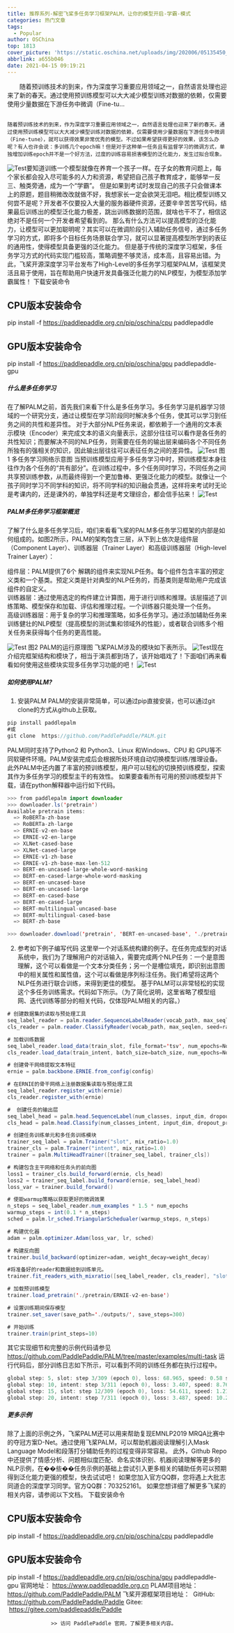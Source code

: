```yaml
---
title: 推荐系列-解密飞桨多任务学习框架PALM，让你的模型开启-学霸-模式
categories: 热门文章
tags:
  - Popular
author: OSChina
top: 1813
cover_picture: 'https://static.oschina.net/uploads/img/202006/05135450_btvY.jpg'
abbrlink: a655b046
date: 2021-04-15 09:19:21
---
```


&emsp;&emsp;随着预训练技术的到来，作为深度学习重要应用领域之一，自然语言处理也迎来了新的春天。通过使用预训练模型可以大大减少模型训练对数据的依赖，仅需要使用少量数据在下游任务中微调（Fine-tu...
<!-- more -->

                                                                                                                                                                                        随着预训练技术的到来，作为深度学习重要应用领域之一，自然语言处理也迎来了新的春天。通过使用预训练模型可以大大减少模型训练对数据的依赖，仅需要使用少量数据在下游任务中微调（Fine-tune），就可以获得效果非常优秀的模型。不过如果希望获得更好的效果，该怎么办呢？有人也许会说：多训练几个epoch嘛！但是对于这种单一任务且有监督学习的微调方式，单独增加训练epoch并不是一个好方法，过度的训练容易损害模型的泛化能力，发生过拟合现象。 
![Test](https://imgconvert.csdnimg.cn/aHR0cHM6Ly9tbWJpei5xcGljLmNuL21tYml6X3BuZy9zS2lhMUZLRmlhZmdncHpqaWF6eUM0Y25taWFyTFF0eHY0RmJYOEloY2tKWkNkcDBqZTZJWW1FYjBxZ0JqcUtqdzJSR0xRVEFDQVdJY2xvU3Bla2p6M216Z0EvNjQw?x-oss-process=image/format,png  '解密飞桨多任务学习框架PALM，让你的模型开启-学霸-模式')​ 
要知道训练一个模型就像在养育一个孩子一样。在子女的教育问题上，每个家长都会投入尽可能多的人力和资源，希望把自己孩子教育成才，能够举一反三、触类旁通，成为一个“学霸”。 
但是如果到考试时发现自己的孩子只会做课本上的原题，题目稍微改改就做不好，我想家长一定会欲哭无泪吧。相比模型训练又何尝不是呢？开发者不仅要投入大量的服务器硬件资源，还要辛辛苦苦写代码，结果最后训练出的模型泛化能力极差，跳出训练数据的范围，就啥也干不了，相信这绝对不是任何一个开发者希望看到的。 
那么有什么方法可以提高模型的泛化能力，让模型可以更加聪明呢？其实可以在微调阶段引入辅助任务信号，通过多任务学习的方式，即将多个目标任务场景联合学习，就可以显著提高模型所学到的表征的通用性，使得模型具备更强的泛化能力。 
但是基于传统的深度学习框架，多任务学习方式的代码实现门槛较高，策略调整不够灵活，成本高，且容易出错。为此，飞桨开源深度学习平台发布了High-Level的多任务学习框架PALM，该框架灵活且易于使用，旨在帮助用户快速开发具备强泛化能力的NLP模型，为模型添加学霸属性！ 
下载安装命令

## CPU版本安装命令
pip install -f https://paddlepaddle.org.cn/pip/oschina/cpu paddlepaddle

## GPU版本安装命令
pip install -f https://paddlepaddle.org.cn/pip/oschina/gpu paddlepaddle-gpu 
 
##### 什么是多任务学习 
在了解PALM之前，首先我们来看下什么是多任务学习。多任务学习是机器学习领域的一个研究分支，通过让模型在学习阶段同时解决多个任务，使其可以学习到任务之间的共性和差异性。 
对于大部分NLP任务来说，都依赖于一个通用的文本表示模块（Encoder）来完成文本的语义向量表示，这部分往往可以看作是各任务的共性知识；而要解决不同的NLP任务，则需要在任务的输出层来编码各个不同任务所独有的强相关的知识，因此输出层往往可以表征任务之间的差异性。 
![Test](https://imgconvert.csdnimg.cn/aHR0cHM6Ly9tbWJpei5xcGljLmNuL21tYml6X3BuZy9zS2lhMUZLRmlhZmdncHpqaWF6eUM0Y25taWFyTFF0eHY0RmJYOEloY2tKWkNkcDBqZTZJWW1FYjBxZ0JqcUtqdzJSR0xRVEFDQVdJY2xvU3Bla2p6M216Z0EvNjQw?x-oss-process=image/format,png  '解密飞桨多任务学习框架PALM，让你的模型开启-学霸-模式') 
图1 多任务学习网络示意图 
当预训练模型应用于多任务学习中时，预训练模型本身往往作为各个任务的“共有部分”。在训练过程中，多个任务同时学习，不同任务之间共享预训练参数，从而最终得到一个更加鲁棒、更强泛化能力的模型。就像让一个孩子同时学习不同学科的知识，将不同学科的知识融会贯通，这样将来考试时无论是考课内的，还是课外的，单独学科还是考文理综合，都会信手拈来！ 
![Test](https://imgconvert.csdnimg.cn/aHR0cHM6Ly9tbWJpei5xcGljLmNuL21tYml6X3BuZy9zS2lhMUZLRmlhZmdncHpqaWF6eUM0Y25taWFyTFF0eHY0RmJYOEloY2tKWkNkcDBqZTZJWW1FYjBxZ0JqcUtqdzJSR0xRVEFDQVdJY2xvU3Bla2p6M216Z0EvNjQw?x-oss-process=image/format,png  '解密飞桨多任务学习框架PALM，让你的模型开启-学霸-模式') 
 
##### PALM多任务学习框架概览 
了解了什么是多任务学习后，咱们来看看飞桨的PALM多任务学习框架的内部是如何组成的。如图2所示，PALM的架构包含三层，从下到上依次是组件层（Component Layer）、训练器层（Trainer Layer）和高级训练器层（High-level Trainer Layer）： 
 
  组件层：PALM提供了6个 解耦的组件来实现NLP任务。每个组件包含丰富的预定义类和一个基类。预定义类是针对典型的NLP任务的，而基类则是帮助用户完成该组件的自定义。  
  训练器层：通过使用选定的构件建立计算图，用于进行训练和推理。该层描述了训练策略、模型保存和加载、评估和推理过程。一个训练器只能处理一个任务。  
  高级训练器层：用于复杂的学习和推理策略，如多任务学习。通过添加辅助任务来训练健壮的NLP模型（提高模型的测试集和领域外的性能），或者联合训练多个相关任务来获得每个任务的更高性能。  
 
![Test](https://imgconvert.csdnimg.cn/aHR0cHM6Ly9tbWJpei5xcGljLmNuL21tYml6X3BuZy9zS2lhMUZLRmlhZmdncHpqaWF6eUM0Y25taWFyTFF0eHY0RmJYOEloY2tKWkNkcDBqZTZJWW1FYjBxZ0JqcUtqdzJSR0xRVEFDQVdJY2xvU3Bla2p6M216Z0EvNjQw?x-oss-process=image/format,png  '解密飞桨多任务学习框架PALM，让你的模型开启-学霸-模式') 
图2 PALM的运行原理图 
飞桨PALM涉及的模块如下表所示。 
![Test](https://imgconvert.csdnimg.cn/aHR0cHM6Ly9tbWJpei5xcGljLmNuL21tYml6X3BuZy9zS2lhMUZLRmlhZmdncHpqaWF6eUM0Y25taWFyTFF0eHY0RmJYOEloY2tKWkNkcDBqZTZJWW1FYjBxZ0JqcUtqdzJSR0xRVEFDQVdJY2xvU3Bla2p6M216Z0EvNjQw?x-oss-process=image/format,png  '解密飞桨多任务学习框架PALM，让你的模型开启-学霸-模式')​ 
现在介绍完框架结构和模块了，相当于演员都到场了，该开始唱戏了！下面咱们再来看看如何使用这些模块实现多任务学习功能的吧！ 
![Test](https://imgconvert.csdnimg.cn/aHR0cHM6Ly9tbWJpei5xcGljLmNuL21tYml6X3BuZy9zS2lhMUZLRmlhZmdncHpqaWF6eUM0Y25taWFyTFF0eHY0RmJYOEloY2tKWkNkcDBqZTZJWW1FYjBxZ0JqcUtqdzJSR0xRVEFDQVdJY2xvU3Bla2p6M216Z0EvNjQw?x-oss-process=image/format,png  '解密飞桨多任务学习框架PALM，让你的模型开启-学霸-模式')​ 
 
##### 如何使用PALM? 
1. 安装PALM 
PALM的安装非常简单，可以通过pip直接安装，也可以通过git clone的方式从github上获取。 
 
  ```java 
  pip install paddlepalm
#或
git clone  https://github.com/PaddlePaddle/PALM.git


  ```  
 
PALM同时支持了Python2 和 Python3、Linux 和Windows、CPU 和 GPU等不同软硬件环境。PALM安装完成后会根据所处环境自动切换模型训练/推理设备。 
此外PALM中还内置了丰富的预训练模型，用户可以轻松的切换预训练模型，探索其作为多任务学习的模型主干的有效性。 
如果要查看所有可用的预训练模型并下载，请在python解释器中运行如下代码。 
 
  ```java 
  >>> from paddlepalm import downloader
>>> downloader.ls('pretrain')
Available pretrain items:
  => RoBERTa-zh-base
  => RoBERTa-zh-large
  => ERNIE-v2-en-base
  => ERNIE-v2-en-large
  => XLNet-cased-base
  => XLNet-cased-large
  => ERNIE-v1-zh-base
  => ERNIE-v1-zh-base-max-len-512
  => BERT-en-uncased-large-whole-word-masking
  => BERT-en-cased-large-whole-word-masking
  => BERT-en-uncased-base
  => BERT-en-uncased-large
  => BERT-en-cased-base
  => BERT-en-cased-large
  => BERT-multilingual-uncased-base
  => BERT-multilingual-cased-base
  => BERT-zh-base

>>> downloader.download('pretrain', 'BERT-en-uncased-base', './pretrain_models')


  ``` 
 
 
2. 参考如下例子编写代码 
这里举一个对话系统构建的例子。在任务完成型的对话系统中，我们为了理解用户的对话输入，需要完成两个NLP任务：一个是意图理解，这个可以看做是一个文本分类任务；另一个是槽位填充，即识别出意图中的相关属性和属性值，这个可以看做是序列标注任务。我们希望将这两个NLP任务进行联合训练，来得到更佳的模型。 
基于PALM可以非常轻松的实现这个多任务训练需求。代码如下所示。（为了简化说明，这里省略了模型组网、迭代训练等部分的相关代码，仅体现PALM相关的内容。） 
 
  ```java 
  # 创建数据集的读取与预处理工具
seq_label_reader = palm.reader.SequenceLabelReader(vocab_path, max_seqlen, label_map, seed=random_seed) 
cls_reader = palm.reader.ClassifyReader(vocab_path, max_seqlen, seed=random_seed)

# 加载训练数据
seq_label_reader.load_data(train_slot, file_format='tsv', num_epochs=None, batch_size=batch_size) 
cls_reader.load_data(train_intent, batch_size=batch_size, num_epochs=None)

# 创建骨干网络提取文本特征
ernie = palm.backbone.ERNIE.from_config(config)

# 在ERNIE的骨干网络上注册数据集读取与预处理工具
seq_label_reader.register_with(ernie) 
cls_reader.register_with(ernie)

#  创建任务的输出层
seq_label_head = palm.head.SequenceLabel(num_classes, input_dim, dropout_prob) 
cls_head = palm.head.Classify(num_classes_intent, input_dim, dropout_prob)

# 创建任务训练单元和多任务训练模块
trainer_seq_label = palm.Trainer("slot", mix_ratio=1.0) 
trainer_cls = palm.Trainer("intent", mix_ratio=1.0)
trainer = palm.MultiHeadTrainer([trainer_seq_label, trainer_cls])

# 构建包含主干网络和任务头的前向图
loss1 = trainer_cls.build_forward(ernie, cls_head) 
loss2 = trainer_seq_label.build_forward(ernie, seq_label_head) 
loss_var = trainer.build_forward()

# 使能warmup策略以获取更好的微调效果
n_steps = seq_label_reader.num_examples * 1.5 * num_epochs
warmup_steps = int(0.1 * n_steps) 
sched = palm.lr_sched.TriangularSchedualer(warmup_steps, n_steps)

# 构建优化器
adam = palm.optimizer.Adam(loss_var, lr, sched)

# 构建反向图
trainer.build_backward(optimizer=adam, weight_decay=weight_decay)

#将准备好的reader和数据给到训练单元。
trainer.fit_readers_with_mixratio([seq_label_reader, cls_reader], "slot", num_epochs)

# 加载预训练模型
trainer.load_pretrain('./pretrain/ERNIE-v2-en-base')

# 设置训练期间保存模型
trainer.set_saver(save_path='./outputs/', save_steps=300)

# 开始训练
trainer.train(print_steps=10)


  ```  
 
其它实现细节和完整的示例代码请参见 
https://github.com/PaddlePaddle/PALM/tree/master/examples/multi-task 
运行代码后，部分训练日志如下所示，可以看到不同的训练任务都在执行过程中。 
 
  ```java 
  global step: 5, slot: step 3/309 (epoch 0), loss: 68.965, speed: 0.58 steps/s 
global step: 10, intent: step 3/311 (epoch 0), loss: 3.407, speed: 8.76 steps/s 
global step: 15, slot: step 12/309 (epoch 0), loss: 54.611, speed: 1.21 steps/s 
global step: 20, intent: step 7/311 (epoch 0), loss: 3.487, speed: 10.28 steps/s


  ```  
 
 
##### 更多示例 
除了上面的示例之外，飞桨PALM还可以用来帮助复现EMNLP2019 MRQA比赛中的夺冠方案D-Net。通过使用飞桨PALM，可以帮助机器阅读理解引入Mask Language Model和段落打分辅助任务的过程变得非常容易。 
此外，Github Repo中还提供了情感分析、问题相似度匹配、命名实体识别、机器阅读理解等更多的NLP示例，在��些��任务示例的基础上尝试引入更多相关的辅助任务可以预期得到泛化能力更强的模型，快去试试吧！ 
如果您加入官方QQ群，您将遇上大批志同道合的深度学习同学。官方QQ群：703252161。 
如果您想详细了解更多飞桨的相关内容，请参阅以下文档。 
下载安装命令

## CPU版本安装命令
pip install -f https://paddlepaddle.org.cn/pip/oschina/cpu paddlepaddle

## GPU版本安装命令
pip install -f https://paddlepaddle.org.cn/pip/oschina/gpu paddlepaddle-gpu 
官网地址： 
https://www.paddlepaddle.org.cn 
PLAM项目地址： 
https://github.com/PaddlePaddle/PALM 
飞桨开源框架项目地址：  
GitHub: https://github.com/PaddlePaddle/Paddle 
Gitee:  https://gitee.com/paddlepaddle/Paddle 
 
  
   
    
     
      
       
        
         
          
           
            
             
              
               
                
                 
                  
                  >> 访问 PaddlePaddle 官网，了解更多相关内容。 
                  
                 
                
               
              
             
            
           
          
         
        
       
      
     
    
   
  

                                        
